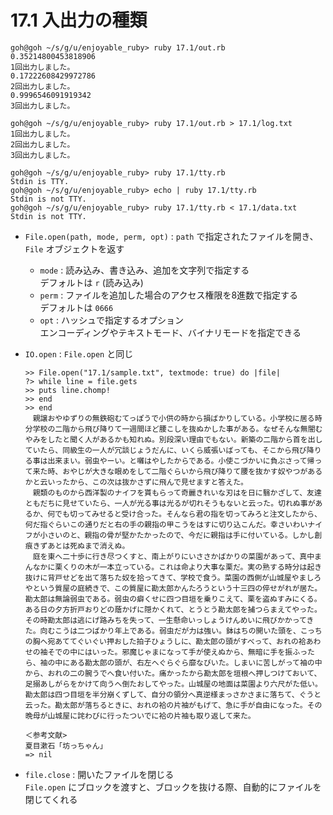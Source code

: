 # 17.1 入出力の種類

```
goh@goh ~/s/g/u/enjoyable_ruby> ruby 17.1/out.rb
0.35214800453818906
1回出力しました。
0.17222608429972786
2回出力しました。
0.9996546091919342
3回出力しました。
```

```
goh@goh ~/s/g/u/enjoyable_ruby> ruby 17.1/out.rb > 17.1/log.txt
1回出力しました。
2回出力しました。
3回出力しました。
```

```
goh@goh ~/s/g/u/enjoyable_ruby> ruby 17.1/tty.rb
Stdin is TTY.
goh@goh ~/s/g/u/enjoyable_ruby> echo | ruby 17.1/tty.rb
Stdin is not TTY.
goh@goh ~/s/g/u/enjoyable_ruby> ruby 17.1/tty.rb < 17.1/data.txt
Stdin is not TTY.
```

- `File.open(path, mode, perm, opt)` : `path` で指定されたファイルを開き、 `File` オブジェクトを返す
    - `mode` : 読み込み、書き込み、追加を文字列で指定する  
        デフォルトは `r` (読み込み)
    - `perm` : ファイルを追加した場合のアクセス権限を8進数で指定する  
        デフォルトは `0666`
    - `opt` : ハッシュで指定するオプション  
        エンコーディングやテキストモード、バイナリモードを指定できる
- `IO.open` : `File.open` と同じ

    ```
    >> File.open("17.1/sample.txt", textmode: true) do |file|
    ?> while line = file.gets
    >> puts line.chomp!
    >> end
    >> end
    　親譲おやゆずりの無鉄砲むてっぽうで小供の時から損ばかりしている。小学校に居る時分学校の二階から飛び降りて一週間ほど腰こしを抜ぬかした事がある。なぜそんな無闇むやみをしたと聞く人があるかも知れぬ。別段深い理由でもない。新築の二階から首を出していたら、同級生の一人が冗談じょうだんに、いくら威張いばっても、そこから飛び降りる事は出来まい。弱虫やーい。と囃はやしたからである。小使こづかいに負ぶさって帰って来た時、おやじが大きな眼めをして二階ぐらいから飛び降りて腰を抜かす奴やつがあるかと云いったから、この次は抜かさずに飛んで見せますと答えた。
    　親類のものから西洋製のナイフを貰もらって奇麗きれいな刃はを日に翳かざして、友達ともだちに見せていたら、一人が光る事は光るが切れそうもないと云った。切れぬ事があるか、何でも切ってみせると受け合った。そんなら君の指を切ってみろと注文したから、何だ指ぐらいこの通りだと右の手の親指の甲こうをはすに切り込こんだ。幸さいわいナイフが小さいのと、親指の骨が堅かたかったので、今だに親指は手に付いている。しかし創痕きずあとは死ぬまで消えぬ。
    　庭を東へ二十歩に行き尽つくすと、南上がりにいささかばかりの菜園があって、真中まんなかに栗くりの木が一本立っている。これは命より大事な栗だ。実の熟する時分は起き抜けに背戸せどを出て落ちた奴を拾ってきて、学校で食う。菜園の西側が山城屋やましろやという質屋の庭続きで、この質屋に勘太郎かんたろうという十三四の倅せがれが居た。勘太郎は無論弱虫である。弱虫の癖くせに四つ目垣を乗りこえて、栗を盗ぬすみにくる。ある日の夕方折戸おりどの蔭かげに隠かくれて、とうとう勘太郎を捕つらまえてやった。その時勘太郎は逃にげ路みちを失って、一生懸命いっしょうけんめいに飛びかかってきた。向むこうは二つばかり年上である。弱虫だが力は強い。鉢はちの開いた頭を、こっちの胸へ宛あててぐいぐい押おした拍子ひょうしに、勘太郎の頭がすべって、おれの袷あわせの袖そでの中にはいった。邪魔じゃまになって手が使えぬから、無暗に手を振ふったら、袖の中にある勘太郎の頭が、右左へぐらぐら靡なびいた。しまいに苦しがって袖の中から、おれの二の腕うでへ食い付いた。痛かったから勘太郎を垣根へ押しつけておいて、足搦あしがらをかけて向うへ倒たおしてやった。山城屋の地面は菜園より六尺がた低い。勘太郎は四つ目垣を半分崩くずして、自分の領分へ真逆様まっさかさまに落ちて、ぐうと云った。勘太郎が落ちるときに、おれの袷の片袖がもげて、急に手が自由になった。その晩母が山城屋に詫わびに行ったついでに袷の片袖も取り返して来た。

    ＜参考文献>
    夏目漱石「坊っちゃん」
    => nil
    ```

- `file.close` : 開いたファイルを閉じる  
    `File.open` にブロックを渡すと、ブロックを抜ける際、自動的にファイルを閉じてくれる

